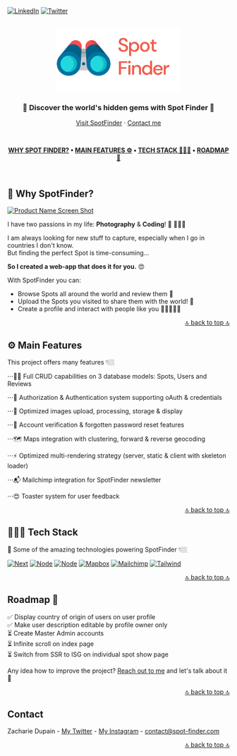<a name="readme-top"></a>

[![LinkedIn][twitter-shield]][twitter-url]
[![Twitter][linkedin-shield]][linkedin-url]

<!-- PROJECT LOGO -->
<br />
<div align="center">
  <a href="https://www.spot-finder.com/">
    <img src="public/logos/logo-no-background.png" alt="SpotFinder logo" width="280" height="144">
  </a>

  <h3 align="center">💎 Discover the world's hidden gems with Spot Finder 💎</h3>

  <p align="center">
    <a href="https://www.spot-finder.com/"">Visit SpotFinder</a>
    ·
    <a href="https://twitter.com/zacFullStack">Contact me</a>
    
  </p>
</div>

<br />

<div align="center">

**[WHY SPOT FINDER?](https://github.com/zacBkh/spot-finder#-why-spotfinder) •
[MAIN FEATURES ⚙️](https://github.com/zacBkh/spot-finder#%EF%B8%8F-main-features) •
[TECH STACK 👨🏼‍💻](https://github.com/zacBkh/spot-finder#-tech-stack) •
[ROADMAP 🔮](https://github.com/zacBkh/spot-finder#roadmap-)**

</div>

<br />

## 🤔 Why SpotFinder?

[![Product Name Screen Shot][product-screenshot]](https://example.com)

I have two passions in my life: **Photography** & **Coding**! 📸 👨🏼‍💻

I am always looking for new stuff to capture, especially when I go in countries I don't know.<br />
But finding the perfect Spot is time-consuming...

**So I created a web-app that does it for you.** 😍

With SpotFinder you can:

-   Browse Spots all around the world and review them 🔎
-   Upload the Spots you visited to share them with the world! 🙉
-   Create a profile and interact with people like you 🧑🏻‍🤝‍🧑🏼

<p align="right"><a href="#readme-top">🔝 back to top 🔝</a></p>

## ⚙️ Main Features

This project offers many features 👇🏼

⋅⋅⋅🏋🏼 Full CRUD capabilities on 3 database models: Spots, Users and Reviews

⋅⋅⋅🔐 Authorization & Authentication system supporting oAuth & credentials

⋅⋅⋅📸 Optimized images upload, processing, storage & display

⋅⋅⋅🧔 Account verification & forgotten password reset features

⋅⋅⋅🗺️ Maps integration with clustering, forward & reverse geocoding

⋅⋅⋅⚡ Optimized multi-rendering strategy (server, static & client with skeleton loader)

⋅⋅⋅📬 Mailchimp integration for SpotFinder newsletter

⋅⋅⋅😍 Toaster system for user feedback

<p align="right"><a href="#readme-top">🔝 back to top 🔝</a></p>

## 👨🏼‍💻 Tech Stack

🚀 Some of the amazing technologies powering SpotFinder 👇🏼

[![Next][Next.js]][Next-url]
[![Node][Node.js]][Node-url]
[![Node][MongoDB]][Mongo-url]
[![Mapbox][Mapbox]][Mapbox-url]
[![Mailchimp][Mailchimp]][Mailchimp-url]
[![Tailwind][Tailwind]][Tailwind-url]

<p align="right"><a href="#readme-top">🔝 back to top 🔝</a></p>

## Roadmap 🔮

✅ Display country of origin of users on user profile <br />
✅ Make user description editable by profile owner only <br />
⏳ Create Master Admin accounts <br />
⏳ Infinite scroll on index page <br />
⏳ Switch from SSR to ISG on individual spot show page

Any idea how to improve the project? [Reach out to me](https://twitter.com/zacFullStack) and let's talk about it 💬

<p align="right"><a href="#readme-top">🔝 back to top 🔝</a></p>

## Contact

Zacharie Dupain - [My Twitter](https://twitter.com/zacFullStack) - [My Instagram](https://www.instagram.com/what_a_shoot/) - contact@spot-finder.com

<p align="right"><a href="#readme-top">🔝 back to top 🔝</a></p>

<!-- MARKDOWN LINKS & IMAGES -->
<!-- https://www.markdownguide.org/basic-syntax/#reference-style-links -->

[product-screenshot]: https://theperfectroundgolf.com/wp-content/uploads/2022/04/placeholder.png

<!--  -->

[linkedin-shield]: https://img.shields.io/badge/-LinkedIn-black.svg?style=for-the-badge&logo=linkedin&colorB=2778C9
[linkedin-url]: https://www.linkedin.com/in/zachariedupain/

<!--  -->

[twitter-shield]: https://img.shields.io/badge/-twitter-white?style=for-the-badge&logo=twitter&colorB=1D9BF0&logoColor=white
[twitter-url]: https://twitter.com/zacFullStack

<!--  -->

[Next.js]: https://img.shields.io/badge/next.js-000000?style=for-the-badge&logo=nextdotjs&logoColor=white
[Next-url]: https://nextjs.org/

<!--  -->

[Node.js]: https://img.shields.io/badge/Node.JS-w?style=for-the-badge&logo=nodedotjs&logoColor=white&labelColor=72A960&color=72A960
[Node-url]: https://nodejs.org/

<!--  -->

[MongoDB]: https://img.shields.io/badge/MongoDB-w?style=for-the-badge&logo=mongodb&logoColor=white&labelColor=00A940&color=00A940
[Mongo-url]: https://www.mongodb.com/

<!--  -->

[Mapbox]: https://img.shields.io/badge/mapbox-w?style=for-the-badge&logo=mapbox&logoColor=white&labelColor=black&color=black
[Mapbox-url]: https://www.mapbox.com/

<!--  -->

[Mailchimp]: https://img.shields.io/badge/mailchimp-w?style=for-the-badge&logo=mailchimp&logoColor=black&labelColor=F7D91A&color=F7D91A
[Mailchimp-url]: https://mailchimp.com/

<!--  -->

[Tailwind]: https://img.shields.io/badge/tailwind-w?style=for-the-badge&logo=tailwindcss&logoColor=38BDF8&labelColor=white&color=white
[Tailwind-url]: https://tailwindcss.com/

<!--  -->

[React.js]: https://img.shields.io/badge/React-20232A?style=for-the-badge&logo=react&logoColor=61DAFB
[React-url]: https://reactjs.org/
